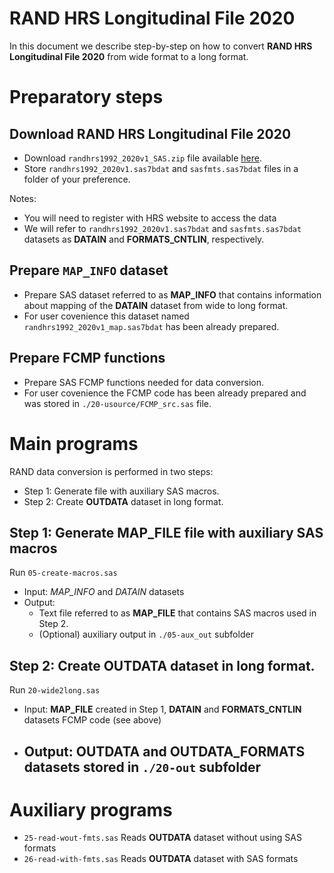 # RAND HRS Longitudinal File 2020

In this document we describe step-by-step on how to convert **RAND HRS Longitudinal File 2020** from wide format to a long format.

# Preparatory steps

##  Download RAND HRS Longitudinal File 2020
 
* Download `randhrs1992_2020v1_SAS.zip` file available 
[here](https://hrsdata.isr.umich.edu/data-products/rand-hrs-longitudinal-file-2020). 
* Store `randhrs1992_2020v1.sas7bdat` and `sasfmts.sas7bdat` files in a folder of your preference.

Notes: 

* You will need to register with HRS website to access the data
* We will refer to `randhrs1992_2020v1.sas7bdat` and `sasfmts.sas7bdat` datasets
as **DATAIN** and **FORMATS_CNTLIN**, respectively.

## Prepare `MAP_INFO` dataset

* Prepare SAS dataset referred to as **MAP_INFO** that contains information about mapping of the **DATAIN** dataset from wide to long format.
* For user covenience this dataset named `randhrs1992_2020v1_map.sas7bdat` has been already prepared.

## Prepare FCMP functions

* Prepare SAS FCMP functions needed for data conversion.
* For user covenience the FCMP code  has been already prepared and was stored in  `./20-usource/FCMP_src.sas` file.

# Main programs

RAND data conversion is performed in two steps:

* Step 1: Generate file with auxiliary SAS macros.
* Step 2: Create **OUTDATA** dataset in long format.

## Step 1: Generate **MAP_FILE** file with auxiliary SAS macros

Run `05-create-macros.sas`

* Input: *MAP_INFO* and *DATAIN* datasets      
* Output: 
    - Text file referred to as **MAP_FILE** that contains SAS macros used in Step 2.
    - (Optional) auxiliary output in `./05-aux_out` subfolder 
      
## Step 2: Create **OUTDATA** dataset in long format.

Run `20-wide2long.sas`

* Input: **MAP_FILE** created in Step 1, **DATAIN** and **FORMATS_CNTLIN** datasets
         FCMP code (see above)
* Output: **OUTDATA** and  **OUTDATA_FORMATS** datasets stored in `./20-out` subfolder
    - 
# Auxiliary programs

* `25-read-wout-fmts.sas` Reads **OUTDATA** dataset without using SAS formats
* `26-read-with-fmts.sas` Reads **OUTDATA** dataset with SAS formats
